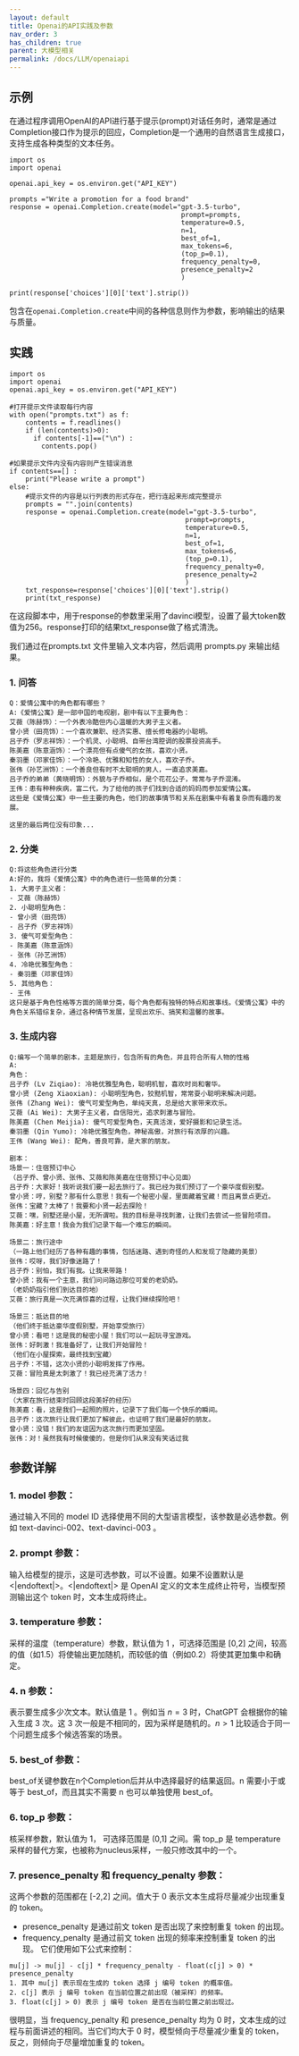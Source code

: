 ```yaml
---
layout: default
title: Openai的API实践及参数
nav_order: 3
has_children: true
parent: 大模型相关
permalink: /docs/LLM/openaiapi
---
```



## **示例**
在通过程序调用OpenAI的API进行基于提示(prompt)对话任务时，通常是通过Completion接口作为提示的回应，Completion是一个通用的自然语言生成接口，支持生成各种类型的文本任务。
```
import os
import openai

openai.api_key = os.environ.get("API_KEY")

prompts ="Write a promotion for a food brand"   
response = openai.Completion.create(model="gpt-3.5-turbo",
                                           prompt=prompts, 
                                           temperature=0.5,
                                           n=1,
                                           best_of=1,
                                           max_tokens=6,
                                           (top_p=0.1),
                                           frequency_penalty=0,
                                           presence_penalty=2
                                           )   

print(response['choices'][0]['text'].strip())  
```
包含在`openai.Completion.create`中间的各种信息则作为参数，影响输出的结果与质量。

## **实践**
```
import os
import openai
openai.api_key = os.environ.get("API_KEY")

#打开提示文件读取每行内容
with open("prompts.txt") as f:
    contents = f.readlines()
    if (len(contents)>0):
      if contents[-1]==("\n") :
        contents.pop()

#如果提示文件内没有内容则产生错误消息
if contents==[] :
    print("Please write a prompt")
else:
    #提示文件的内容是以行列表的形式存在，把行连起来形成完整提示
    prompts = "".join(contents)
    response = openai.Completion.create(model="gpt-3.5-turbo",
                                            prompt=prompts, 
                                            temperature=0.5,
                                            n=1,
                                            best_of=1,
                                            max_tokens=6,
                                            (top_p=0.1),
                                            frequency_penalty=0,
                                            presence_penalty=2
                                            ) 
    txt_response=response['choices'][0]['text'].strip()
    print(txt_response)
```
在这段脚本中，用于response的参数里采用了davinci模型，设置了最大token数值为256。response打印的结果txt_response做了格式清洗。

我们通过在prompts.txt 文件里输入文本内容，然后调用 prompts.py 来输出结果。

### **1. 问答**
```
Q：爱情公寓中的角色都有哪些？
A:《爱情公寓》是一部中国的电视剧，剧中有以下主要角色：
艾薇（陈赫饰）：一个外表冷酷但内心温暖的大男子主义者。
曾小贤（田亮饰）：一个喜欢兼职、经济实惠、擅长修电器的小聪明。
吕子乔（罗志祥饰）：一个机灵、小聪明、自带台湾腔调的股票投资高手。
陈美嘉（陈意涵饰）：一个漂亮但有点傻气的女孩，喜欢小贤。
秦羽墨（邓家佳饰）：一个冷艳、优雅和知性的女人，喜欢子乔。
张伟（孙艺洲饰）：一个善良但有时不太聪明的男人，一直追求美嘉。
吕子乔的弟弟（黄晓明饰）：外貌与子乔相似，是个花花公子，常常与子乔混淆。
王伟：患有种种疾病，富二代，为了给他的孩子们找到合适的妈妈而参加爱情公寓。
这些是《爱情公寓》中一些主要的角色，他们的故事情节和关系在剧集中有着复杂而有趣的发展。

这里的最后两位没有印象...
```
### **2. 分类**
```
Q:将这些角色进行分类
A:好的，我将《爱情公寓》中的角色进行一些简单的分类：
1. 大男子主义者：
- 艾薇（陈赫饰）
2. 小聪明型角色：
- 曾小贤（田亮饰）
- 吕子乔（罗志祥饰）
3. 傻气可爱型角色：
- 陈美嘉（陈意涵饰）
- 张伟（孙艺洲饰）
4. 冷艳优雅型角色：
- 秦羽墨（邓家佳饰）
5. 其他角色：
- 王伟
这只是基于角色性格等方面的简单分类，每个角色都有独特的特点和故事线。《爱情公寓》中的角色关系错综复杂，通过各种情节发展，呈现出欢乐、搞笑和温馨的故事。
```

### **3. 生成内容**
```
Q:编写一个简单的剧本，主题是旅行，包含所有的角色，并且符合所有人物的性格
A:
角色：
吕子乔 (Lv Ziqiao): 冷艳优雅型角色，聪明机智，喜欢时尚和奢华。
曾小贤 (Zeng Xiaoxian): 小聪明型角色，狡黠机智，常常耍小聪明来解决问题。
张伟 (Zhang Wei): 傻气可爱型角色，单纯天真，总是给大家带来欢乐。
艾薇 (Ai Wei): 大男子主义者，自信阳光，追求刺激与冒险。
陈美嘉 (Chen Meijia): 傻气可爱型角色，天真活泼，爱好摄影和记录生活。
秦羽墨 (Qin Yumo): 冷艳优雅型角色，神秘高傲，对旅行有浓厚的兴趣。
王伟 (Wang Wei): 配角，善良可靠，是大家的朋友。

剧本：
场景一：住宿预订中心
（吕子乔、曾小贤、张伟、艾薇和陈美嘉在住宿预订中心见面）
吕子乔：大家好！我听说我们要一起去旅行了。我已经为我们预订了一个豪华度假别墅。
曾小贤：哼，别墅？那有什么意思！我有一个秘密小屋，里面藏着宝藏！而且离景点更近。
张伟：宝藏？太棒了！我要和小贤一起去探险！
艾薇：嘿，别墅还是小屋，无所谓啦。我的目标是寻找刺激，让我们去尝试一些冒险项目。
陈美嘉：好主意！我会为我们记录下每一个难忘的瞬间。

场景二：旅行途中
（一路上他们经历了各种有趣的事情，包括迷路、遇到奇怪的人和发现了隐藏的美景）
张伟：哎呀，我们好像迷路了！
吕子乔：别怕，我们有我。让我来带路！
曾小贤：我有一个主意，我们问问路边那位可爱的老奶奶。
（老奶奶指引他们到达目的地）
艾薇：旅行真是一次充满惊喜的过程，让我们继续探险吧！

场景三：抵达目的地
（他们终于抵达豪华度假别墅，开始享受旅行）
曾小贤：看吧！这是我的秘密小屋！我们可以一起玩寻宝游戏。
张伟：好刺激！我准备好了，让我们开始冒险！
（他们在小屋探索，最终找到宝藏）
吕子乔：不错，这次小贤的小聪明发挥了作用。
艾薇：冒险真是太刺激了！我已经充满了活力！

场景四：回忆与告别
（大家在旅行结束时回顾这段美好的经历）
陈美嘉：看，这是我们一起照的照片，记录下了我们每一个快乐的瞬间。
吕子乔：这次旅行让我们更加了解彼此，也证明了我们是最好的朋友。
曾小贤：没错！我们的友谊因为这次旅行而更加坚固。
张伟：对！虽然我有时候傻傻的，但是你们从来没有笑话过我
```

## **参数详解**

### **1. model 参数**：
通过输入不同的 model ID 选择使用不同的大型语言模型，该参数是必选参数。例如 text-davinci-002、text-davinci-003 。

### **2. prompt 参数**：
输入给模型的提示，这是可选参数，可以不设置。如果不设置默认是 <|endoftext|>。<|endoftext|> 是 OpenAI 定义的文本生成终止符号，当模型预测输出这个 token 时，文本生成将终止。

### **3. temperature 参数**：
采样的温度（temperature）参数，默认值为 1 ，可选择范围是 [0,2] 之间，较高的值（如1.5）将使输出更加随机，而较低的值（例如0.2）将使其更加集中和确定。

### **4. n 参数**：
表示要生成多少次文本。默认值是 1 。例如当 $n=3$ 时，ChatGPT 会根据你的输入生成 3 次。这 3 次一般是不相同的，因为采样是随机的。$n>1$ 比较适合于同一个问题生成多个候选答案的场景。

### **5. best_of 参数**：
best_of关键参数在n个Completion后并从中选择最好的结果返回。n 需要小于或等于 best_of，而且其实不需要 n 也可以单独使用 best_of。

### **6. top_p 参数**：
核采样参数，默认值为 1， 可选择范围是 (0,1] 之间。需 top_p 是 temperature 采样的替代方案，也被称为nucleus采样，一般只修改其中的一个。

### **7.    presence_penalty 和 frequency_penalty 参数**：
这两个参数的范围都在 [-2,2] 之间。值大于 0 表示文本生成将尽量减少出现重复的 token。
- presence_penalty 是通过前文 token 是否出现了来控制重复 token 的出现。
- frequency_penalty 是通过前文 token 出现的频率来控制重复 token 的出现。
它们使用如下公式来控制：
```
mu[j] -> mu[j] - c[j] * frequency_penalty - float(c[j] > 0) * presence_penalty
1. 其中 mu[j] 表示现在生成的 token 选择 j 编号 token 的概率值。
2. c[j] 表示 j 编号 token 在当前位置之前出现（被采样）的频率。
3. float(c[j] > 0) 表示 j 编号 token 是否在当前位置之前出现过。
```
很明显，当 frequency_penalty 和 presence_penalty 均为 0 时，文本生成的过程与前面讲述的相同。当它们均大于 0 时，模型倾向于尽量减少重复的 token，反之，则倾向于尽量增加重复的 token。



